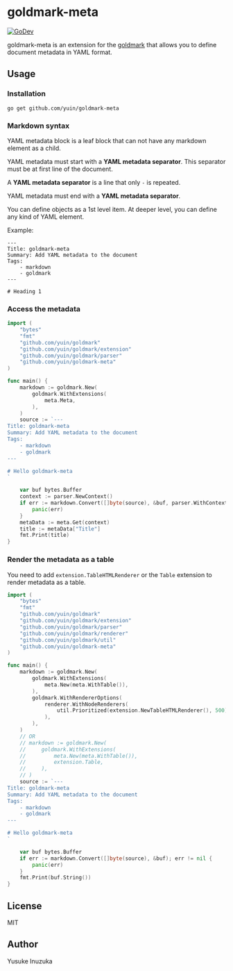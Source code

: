 goldmark-meta
=========================
[![GoDev][godev-image]][godev-url]

[godev-image]: https://pkg.go.dev/badge/github.com/yuin/goldmark-meta
[godev-url]: https://pkg.go.dev/github.com/yuin/goldmark-meta


goldmark-meta is an extension for the [goldmark](http://github.com/yuin/goldmark) 
that allows you to define document metadata in YAML format.

Usage
--------------------

### Installation

```
go get github.com/yuin/goldmark-meta
```

### Markdown syntax

YAML metadata block is a leaf block that can not have any markdown element
as a child.

YAML metadata must start with a **YAML metadata separator**.
This separator must be at first line of the document.

A **YAML metadata separator** is a line that only `-` is repeated.

YAML metadata must end with a **YAML metadata separator**.

You can define objects as a 1st level item. At deeper level, you can define 
any kind of YAML element.

Example:

```
---
Title: goldmark-meta
Summary: Add YAML metadata to the document
Tags:
    - markdown
    - goldmark
---

# Heading 1
```


### Access the metadata

```go
import (
    "bytes"
    "fmt"
    "github.com/yuin/goldmark"
    "github.com/yuin/goldmark/extension"
    "github.com/yuin/goldmark/parser"
    "github.com/yuin/goldmark-meta"
)

func main() {
    markdown := goldmark.New(
        goldmark.WithExtensions(
            meta.Meta,
        ),
    )
    source := `---
Title: goldmark-meta
Summary: Add YAML metadata to the document
Tags:
    - markdown
    - goldmark
---

# Hello goldmark-meta
`

    var buf bytes.Buffer
    context := parser.NewContext()
    if err := markdown.Convert([]byte(source), &buf, parser.WithContext(context)); err != nil {
        panic(err)
    }
    metaData := meta.Get(context)
    title := metaData["Title"]
    fmt.Print(title)
}
```

### Render the metadata as a table

You need to add `extension.TableHTMLRenderer` or the `Table` extension to
render metadata as a table.

```go
import (
    "bytes"
    "fmt"
    "github.com/yuin/goldmark"
    "github.com/yuin/goldmark/extension"
    "github.com/yuin/goldmark/parser"
    "github.com/yuin/goldmark/renderer"
    "github.com/yuin/goldmark/util"
    "github.com/yuin/goldmark-meta"
)

func main() {
    markdown := goldmark.New(
        goldmark.WithExtensions(
            meta.New(meta.WithTable()),
        ),
        goldmark.WithRendererOptions(
            renderer.WithNodeRenderers(
                util.Prioritized(extension.NewTableHTMLRenderer(), 500),
            ),
        ),
    )
    // OR
    // markdown := goldmark.New(
    //     goldmark.WithExtensions(
    //         meta.New(meta.WithTable()),
    //         extension.Table,
    //     ),
    // )
    source := `---
Title: goldmark-meta
Summary: Add YAML metadata to the document
Tags:
    - markdown
    - goldmark
---

# Hello goldmark-meta
`

    var buf bytes.Buffer
    if err := markdown.Convert([]byte(source), &buf); err != nil {
        panic(err)
    }
    fmt.Print(buf.String())
}
```


License
--------------------
MIT

Author
--------------------
Yusuke Inuzuka
